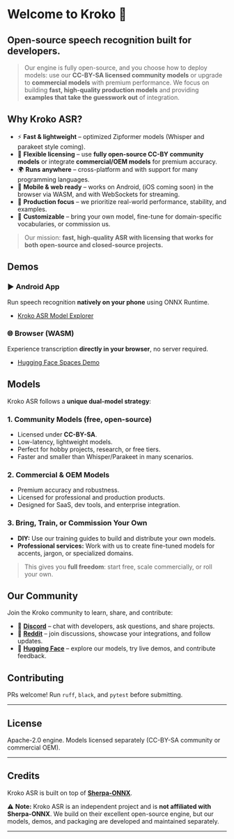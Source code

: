 # Welcome to Kroko 👋

## **Open-source speech recognition built for developers.**
>
> Our engine is fully open-source, and you choose how to deploy models: use our **CC-BY-SA licensed community models** or upgrade to **commercial models** with premium performance. We focus on building **fast, high-quality production models** and providing **examples that take the guesswork out** of integration.

## Why Kroko ASR?

- ⚡ **Fast & lightweight** – optimized Zipformer models (Whisper and parakeet style coming).
- 🧩 **Flexible licensing** – use **fully open-source CC-BY community models** or integrate **commercial/OEM models** for premium accuracy.
- 🌍 **Runs anywhere** – cross-platform and with support for many programming languages.
- 📱 **Mobile & web ready** – works on Android, (iOS coming soon) in the browser via WASM, and with WebSockets for streaming.
- 🧰 **Production focus** – we prioritize real-world performance, stability, and examples.
- 🤝 **Customizable** – bring your own model, fine-tune for domain-specific vocabularies, or commission us.

> Our mission: **fast, high-quality ASR with licensing that works for both open-source and closed-source projects.**

## Demos

### ▶️ Android App
Run speech recognition **natively on your phone** using ONNX Runtime.
- [Kroko ASR Model Explorer](https://play.google.com/store/apps/details?id=com.krokoasr.demo&hl=en)

### 🌐 Browser (WASM)
Experience transcription **directly in your browser**, no server required.
- [Hugging Face Spaces Demo](https://huggingface.co/spaces/Banafo/Kroko-Streaming-ASR-Wasm)

## Models

Kroko ASR follows a **unique dual-model strategy**:

### 1. Community Models (free, open-source)

- Licensed under **CC-BY-SA**.
- Low-latency, lightweight models.
- Perfect for hobby projects, research, or free tiers.
- Faster and smaller than Whisper/Parakeet in many scenarios.

### 2. Commercial & OEM Models

- Premium accuracy and robustness.
- Licensed for professional and production products.
- Designed for SaaS, dev tools, and enterprise integration.

### 3. Bring, Train, or Commission Your Own

- **DIY:** Use our training guides to build and distribute your own models.
- **Professional services:** Work with us to create fine-tuned models for accents, jargon, or specialized domains.

> This gives you **full freedom**: start free, scale commercially, or roll your own.

## Our Community

Join the Kroko community to learn, share, and contribute:

- 💬 **[Discord](https://discord.gg/JT7wdtnK79)** – chat with developers, ask questions, and share projects.  
- 📢 **[Reddit](https://www.reddit.com/r/kroko_ai/)** – join discussions, showcase your integrations, and follow updates.
- 🤗 **[Hugging Face](https://huggingface.co/Banafo/Kroko-ASR)** – explore our models, try live demos, and contribute feedback.

## Contributing

PRs welcome! Run `ruff`, `black`, and `pytest` before submitting.

---

## License

Apache-2.0 engine. Models licensed separately (CC-BY-SA community or commercial OEM).

---

## Credits

Kroko ASR is built on top of [**Sherpa-ONNX**](https://k2-fsa.github.io/sherpa/).

⚠️ **Note:** Kroko ASR is an independent project and is **not affiliated with Sherpa-ONNX**. We build on their excellent open-source engine, but our models, demos, and packaging are developed and maintained separately.

---
